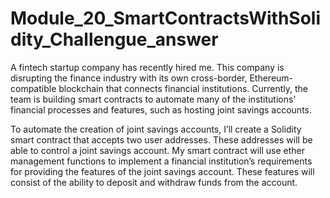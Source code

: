 # Module_20_SmartContractsWithSolidity_Challengue_answer
A fintech startup company has recently hired me. 
This company is disrupting the finance industry with its own cross-border, Ethereum-compatible blockchain that connects financial institutions. 
Currently, the team is building smart contracts to automate many of the institutions’ financial processes and features, such as hosting joint savings accounts.

To automate the creation of joint savings accounts, I’ll create a Solidity smart contract that accepts two user addresses. These addresses will be able to control a joint savings account. My smart contract will use ether management functions to implement a financial institution’s requirements for providing the features of the joint savings account. 
These features will consist of the ability to deposit and withdraw funds from the account.
